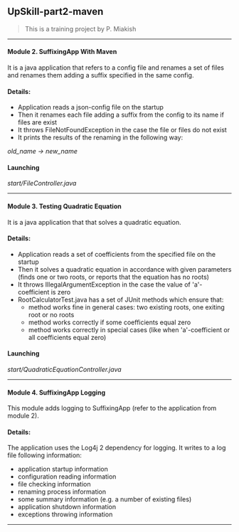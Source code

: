 UpSkill-part2-maven
-------------------
> This is a training project by P. Miakish

***

#### Module 2. SuffixingApp With Maven

It is a java application that refers to a config file and renames a set of files and renames them adding a suffix specified in the same config.

#### Details:

- Application reads a json-config file on the startup
- Then it renames each file adding a suffix from the config to its name if files are exist
- It throws FileNotFoundException in the case the file or files do not exist
- It prints the results of the renaming in the following way:

_old_name -> new_name_

#### Launching

_start/FileController.java_

***

#### Module 3. Testing Quadratic Equation

It is a java application that that solves a quadratic equation.

#### Details:

- Application reads a set of coefficients from the specified file on the startup
- Then it solves a quadratic equation in accordance with given parameters (finds one or two roots, or reports that the equation has no roots)
- It throws IllegalArgumentException in the case the value of 'a'-coefficient is zero
- RootCalculatorTest.java has a set of JUnit methods which ensure that:
	- method works fine in general cases: two existing roots, one exiting root or no roots
	- method works correctly if some coefficients equal zero
	- method works correctly in special cases (like when 'a'-coefficient or all coefficients equal zero)

#### Launching

_start/QuadraticEquationController.java_

***

#### Module 4. SuffixingApp Logging

This module adds logging to SuffixingApp (refer to the application from module 2).

#### Details:

The application uses the Log4j 2 dependency for logging. It writes to a log file following information:
- application startup information
- configuration reading information 
- file checking information
- renaming process information
- some summary information (e.g. a number of existing files)
- application shutdown information
- exceptions throwing information 
    
***

